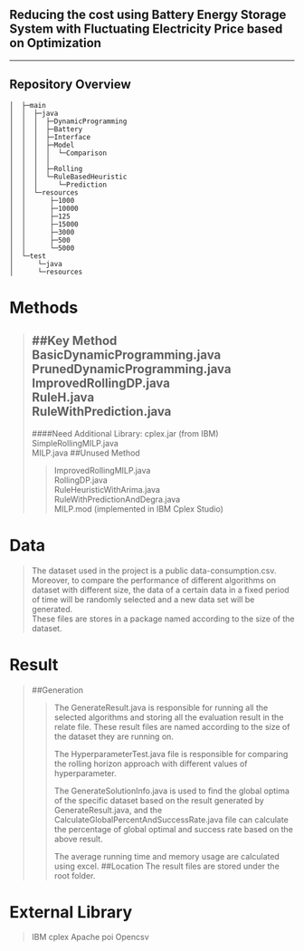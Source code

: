 Reducing the cost using Battery Energy Storage System with Fluctuating Electricity Price based on Optimization
---
---
## Repository Overview
```├─src
│  ├─main
│  │  ├─java
│  │  │  ├─DynamicProgramming
│  │  │  ├─Battery
│  │  │  ├─Interface
│  │  │  ├─Model
│  │  │  │  └─Comparison
│  │  │  │  
│  │  │  ├─Rolling
│  │  │  └─RuleBasedHeuristic
│  │  │     └─Prediction
│  │  └─resources
│  │      ├─1000
│  │      ├─10000
│  │      ├─125
│  │      ├─15000
│  │      ├─3000
│  │      ├─500
│  │      └─5000
│  └─test
│      └─java
│      └─resources 
```
# Methods
> ##Key Method 
> BasicDynamicProgramming.java\
> PrunedDynamicProgramming.java\
> ImprovedRollingDP.java\
>  RuleH.java\
> RuleWithPrediction.java
> --- 
> ####Need Additional Library: cplex.jar (from IBM)
>   SimpleRollingMILP.java\
>   MILP.java
> ##Unused Method
> > ImprovedRollingMILP.java\
> >RollingDP.java\
> >RuleHeuristicWithArima.java\
> >RuleWithPredictionAndDegra.java\
> >MILP.mod (implemented in IBM Cplex Studio)
> 
# Data
>The dataset used in the project is a public data-consumption.csv. Moreover, to compare the
> performance of different algorithms on dataset with different size, the data of a certain 
> data in a fixed period of time will be randomly selected and a new data set will be generated.\
> These files are stores in a package named according to the size of the dataset. 
# Result
>##Generation
>> The GenerateResult.java is responsible for running all the selected algorithms and 
> >storing all the evaluation result in the relate file. These result files are named according
> >to the size of the dataset they are running on.
> > 
>> The HyperparameterTest.java file is responsible for comparing the rolling horizon approach
> >with different values of hyperparameter.  
>>  
> >The GenerateSolutionInfo.java is used to find the global optima of the specific dataset
> >based on the result generated by GenerateResult.java, and the CalculateGlobalPercentAndSuccessRate.java
>> file can calculate the percentage of global optimal and success rate based on the above result.
> >
> >The average running time and memory usage are calculated using excel. 
>##Location
> The result files are stored under the root folder.
> 
# External Library
> IBM cplex
> Apache poi
> Opencsv 
